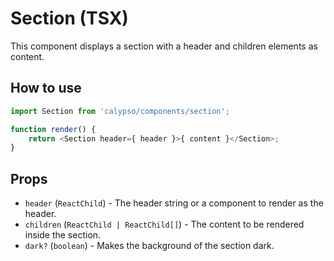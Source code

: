 # Section (TSX)

This component displays a section with a header and children elements as content.

## How to use

```js
import Section from 'calypso/components/section';

function render() {
	return <Section header={ header }>{ content }</Section>;
}
```

## Props

- `header` (`ReactChild`) - The header string or a component to render as the header.
- `children` (`ReactChild | ReactChild[]`) - The content to be rendered inside the section.
- `dark?` (`boolean`) - Makes the background of the section dark.
